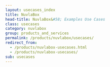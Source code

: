 ```yaml
---
layout: usecases_index
title: NuvlaBox
head-title: NuvlaBox&#58; Examples Use Cases
class: usecases
category: nuvlabox
group: products_and_services
permalink: /products/nuvlabox/usecases/
redirect_from:
  - /products/nuvlabox-usecases.html
  - /products/nuvlabox-usecases/
sub: usecases
---
```


